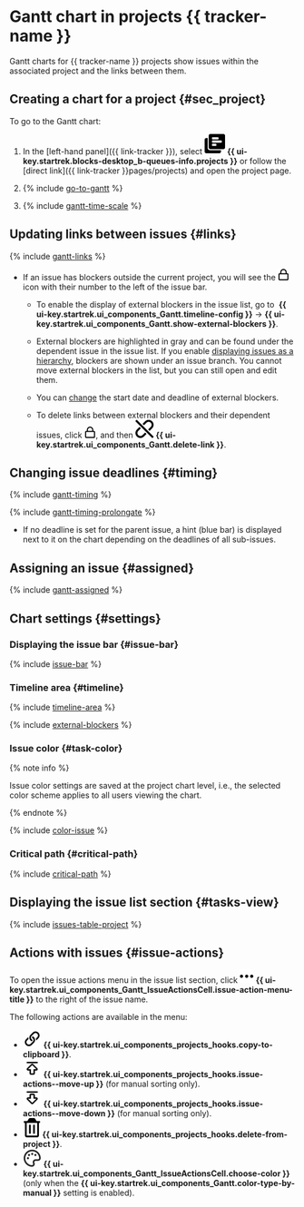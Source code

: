 # Gantt chart in projects {{ tracker-name }}

Gantt charts for {{ tracker-name }} projects show issues within the associated project and the links between them.

## Creating a chart for a project {#sec_project}

To go to the Gantt chart:

1. In the [left-hand panel]({{ link-tracker }}), select ![](../../_assets/tracker/svg/project.svg)&nbsp;**{{ ui-key.startrek.blocks-desktop_b-queues-info.projects }}** or follow the [direct link]({{ link-tracker }}pages/projects) and open the project page.

1. {% include [go-to-gantt](../../_includes/tracker/go-to-gantt.md) %}

1. {% include [gantt-time-scale](../../_includes/tracker/gantt-time-scale.md) %}

## Updating links between issues {#links}

{% include [gantt-links](../../_includes/tracker/gantt-links.md) %}

* If an issue has blockers outside the current project, you will see the ![](../../_assets/tracker/svg/blocker.svg) icon with their number to the left of the issue bar.

   * To enable the display of external blockers in the issue list, go to [](../../_assets/tracker/svg/gantt-settings-button.svg)&nbsp;**{{ ui-key.startrek.ui_components_Gantt.timeline-config }}** → **{{ ui-key.startrek.ui_components_Gantt.show-external-blockers }}**.

   * External blockers are highlighted in gray and can be found under the dependent issue in the issue list. If you enable [displaying issues as a hierarchy](#trees), blockers are shown under an issue branch. You cannot move external blockers in the list, but you can still open and edit them.

   * You can [change](#timing) the start date and deadline of external blockers.

   * To delete links between external blockers and their dependent issues, click ![](../../_assets/tracker/svg/blocker.svg), and then ![](../../_assets/tracker/svg/del-link.svg) **{{ ui-key.startrek.ui_components_Gantt.delete-link }}**.

## Changing issue deadlines {#timing}

{% include [gantt-timing](../../_includes/tracker/gantt-timing.md) %}

{% include [gantt-timing-prolongate](../../_includes/tracker/gantt-timing-prolongate.md) %}

* If no deadline is set for the parent issue, a hint (blue bar) is displayed next to it on the chart depending on the deadlines of all sub-issues.

## Assigning an issue {#assigned}

{% include [gantt-assigned](../../_includes/tracker/gantt-assigned.md) %}

## Chart settings {#settings}

### Displaying the issue bar {#issue-bar}

{% include [issue-bar](../../_includes/tracker/issue-bar.md) %}

### Timeline area {#timeline}

{% include [timeline-area](../../_includes/tracker/timeline-area.md) %}

{% include [external-blockers](../../_includes/tracker/external-blockers.md) %}

### Issue color {#task-color}

{% note info %}

Issue color settings are saved at the project chart level, i.e., the selected color scheme applies to all users viewing the chart.

{% endnote %}

{% include [color-issue](../../_includes/tracker/color-issue.md) %}

### Critical path {#critical-path}

{% include [critical-path](../../_includes/tracker/gantt-critical-path.md) %}

## Displaying the issue list section {#tasks-view}

{% include [issues-table-project](../../_includes/tracker/issues-table-project.md) %}

## Actions with issues {#issue-actions}

To open the issue actions menu in the issue list section, click ![](../../_assets/tracker/svg/actions.svg) **{{ ui-key.startrek.ui_components_Gantt_IssueActionsCell.issue-action-menu-title }}** to the right of the issue name.

The following actions are available in the menu:
* ![](../../_assets/tracker/text-edit/link.svg) **{{ ui-key.startrek.ui_components_projects_hooks.copy-to-clipboard }}**.
* ![](../../_assets/tracker/svg/move-up.svg) **{{ ui-key.startrek.ui_components_projects_hooks.issue-actions--move-up }}** (for manual sorting only).
* ![](../../_assets/tracker/svg/move-down.svg) **{{ ui-key.startrek.ui_components_projects_hooks.issue-actions--move-down }}** (for manual sorting only).
* ![](../../_assets/tracker/svg/icon-remove.svg) **{{ ui-key.startrek.ui_components_projects_hooks.delete-from-project }}**.
* ![](../../_assets/tracker/svg/gantt-palette.svg) **{{ ui-key.startrek.ui_components_Gantt_IssueActionsCell.choose-color }}** (only when the **{{ ui-key.startrek.ui_components_Gantt.color-type-by-manual }}** setting is enabled).

